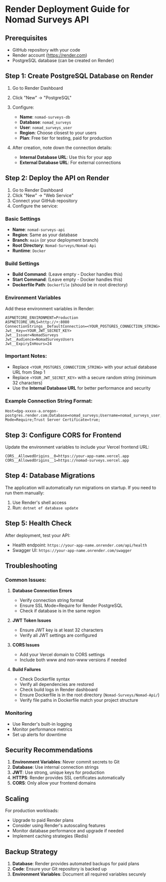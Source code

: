 # Render Deployment Guide for Nomad Surveys API

## Prerequisites
- GitHub repository with your code
- Render account (https://render.com)
- PostgreSQL database (can be created on Render)

## Step 1: Create PostgreSQL Database on Render

1. Go to Render Dashboard
2. Click "New" → "PostgreSQL"
3. Configure:
   - **Name**: `nomad-surveys-db`
   - **Database**: `nomad_surveys`
   - **User**: `nomad_surveys_user`
   - **Region**: Choose closest to your users
   - **Plan**: Free tier for testing, paid for production

4. After creation, note down the connection details:
   - **Internal Database URL**: Use this for your app
   - **External Database URL**: For external connections

## Step 2: Deploy the API on Render

1. Go to Render Dashboard
2. Click "New" → "Web Service"
3. Connect your GitHub repository
4. Configure the service:

### Basic Settings
- **Name**: `nomad-surveys-api`
- **Region**: Same as your database
- **Branch**: `main` (or your deployment branch)
- **Root Directory**: `Nomad-Surveys/Nomad-Api`
- **Runtime**: `Docker`

### Build Settings
- **Build Command**: (Leave empty - Docker handles this)
- **Start Command**: (Leave empty - Docker handles this)
- **Dockerfile Path**: `Dockerfile` (should be in root directory)

### Environment Variables
Add these environment variables in Render:

```
ASPNETCORE_ENVIRONMENT=Production
ASPNETCORE_URLS=http://+:8080
ConnectionStrings__DefaultConnection=<YOUR_POSTGRES_CONNECTION_STRING>
Jwt__Key=<YOUR_JWT_SECRET_KEY>
Jwt__Issuer=NomadSurveys
Jwt__Audience=NomadSurveysUsers
Jwt__ExpiryInHours=24
```

### Important Notes:
- Replace `<YOUR_POSTGRES_CONNECTION_STRING>` with your actual database URL from Step 1
- Replace `<YOUR_JWT_SECRET_KEY>` with a secure random string (minimum 32 characters)
- Use the **Internal Database URL** for better performance and security

### Example Connection String Format:
```
Host=dpg-xxxxx-a.oregon-postgres.render.com;Database=nomad_surveys;Username=nomad_surveys_user;Password=xxxxx;Port=5432;SSL Mode=Require;Trust Server Certificate=true;
```

## Step 3: Configure CORS for Frontend

Update the environment variables to include your Vercel frontend URL:

```
CORS__AllowedOrigins__0=https://your-app-name.vercel.app
CORS__AllowedOrigins__1=https://nomad-surveys.vercel.app
```

## Step 4: Database Migrations

The application will automatically run migrations on startup. If you need to run them manually:

1. Use Render's shell access
2. Run: `dotnet ef database update`

## Step 5: Health Check

After deployment, test your API:
- Health endpoint: `https://your-app-name.onrender.com/api/health`
- Swagger UI: `https://your-app-name.onrender.com/swagger`

## Troubleshooting

### Common Issues:

1. **Database Connection Errors**
   - Verify connection string format
   - Ensure SSL Mode=Require for Render PostgreSQL
   - Check if database is in the same region

2. **JWT Token Issues**
   - Ensure JWT key is at least 32 characters
   - Verify all JWT settings are configured

3. **CORS Issues**
   - Add your Vercel domain to CORS settings
   - Include both www and non-www versions if needed

4. **Build Failures**
   - Check Dockerfile syntax
   - Verify all dependencies are restored
   - Check build logs in Render dashboard
   - Ensure Dockerfile is in the root directory (`Nomad-Surveys/Nomad-Api/`)
   - Verify file paths in Dockerfile match your project structure

### Monitoring
- Use Render's built-in logging
- Monitor performance metrics
- Set up alerts for downtime

## Security Recommendations

1. **Environment Variables**: Never commit secrets to Git
2. **Database**: Use internal connection strings
3. **JWT**: Use strong, unique keys for production
4. **HTTPS**: Render provides SSL certificates automatically
5. **CORS**: Only allow your frontend domains

## Scaling

For production workloads:
- Upgrade to paid Render plans
- Consider using Render's autoscaling features
- Monitor database performance and upgrade if needed
- Implement caching strategies (Redis)

## Backup Strategy

1. **Database**: Render provides automated backups for paid plans
2. **Code**: Ensure your Git repository is backed up
3. **Environment Variables**: Document all required variables securely
